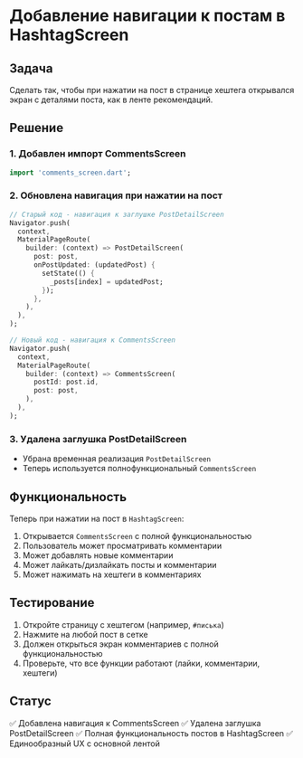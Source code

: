 # Добавление навигации к постам в HashtagScreen

## Задача
Сделать так, чтобы при нажатии на пост в странице хештега открывался экран с деталями поста, как в ленте рекомендаций.

## Решение

### 1. Добавлен импорт CommentsScreen
```dart
import 'comments_screen.dart';
```

### 2. Обновлена навигация при нажатии на пост
```dart
// Старый код - навигация к заглушке PostDetailScreen
Navigator.push(
  context,
  MaterialPageRoute(
    builder: (context) => PostDetailScreen(
      post: post,
      onPostUpdated: (updatedPost) {
        setState(() {
          _posts[index] = updatedPost;
        });
      },
    ),
  ),
);

// Новый код - навигация к CommentsScreen
Navigator.push(
  context,
  MaterialPageRoute(
    builder: (context) => CommentsScreen(
      postId: post.id,
      post: post,
    ),
  ),
);
```

### 3. Удалена заглушка PostDetailScreen
- Убрана временная реализация `PostDetailScreen`
- Теперь используется полнофункциональный `CommentsScreen`

## Функциональность
Теперь при нажатии на пост в `HashtagScreen`:
1. Открывается `CommentsScreen` с полной функциональностью
2. Пользователь может просматривать комментарии
3. Может добавлять новые комментарии
4. Может лайкать/дизлайкать посты и комментарии
5. Может нажимать на хештеги в комментариях

## Тестирование
1. Откройте страницу с хештегом (например, `#писька`)
2. Нажмите на любой пост в сетке
3. Должен открыться экран комментариев с полной функциональностью
4. Проверьте, что все функции работают (лайки, комментарии, хештеги)

## Статус
✅ Добавлена навигация к CommentsScreen
✅ Удалена заглушка PostDetailScreen
✅ Полная функциональность постов в HashtagScreen
✅ Единообразный UX с основной лентой
